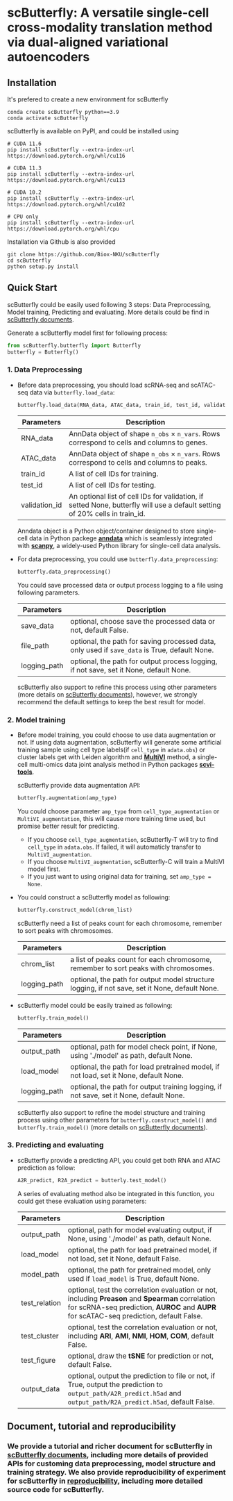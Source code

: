 # scButterfly: A versatile single-cell cross-modality translation method via dual-aligned variational autoencoders

## Installation

It's prefered to create a new environment for scButterfly

```
conda create scButterfly python==3.9
conda activate scButterfly
```

scButterfly is available on PyPI, and could be installed using

```
# CUDA 11.6
pip install scButterfly --extra-index-url https://download.pytorch.org/whl/cu116

# CUDA 11.3
pip install scButterfly --extra-index-url https://download.pytorch.org/whl/cu113

# CUDA 10.2
pip install scButterfly --extra-index-url https://download.pytorch.org/whl/cu102

# CPU only
pip install scButterfly --extra-index-url https://download.pytorch.org/whl/cpu
```

Installation via Github is also provided

```
git clone https://github.com/Biox-NKU/scButterfly
cd scButterfly
python setup.py install
```

## Quick Start

scButterfly could be easily used following 3 steps: Data Preprocessing, Model training, Predicting and evaluating. More details could be find in [scButterfly documents](http://scbutterfly.readthedocs.io/).

Generate a scButterfly model first for following process:

```python
from scButterfly.butterfly import Butterfly
butterfly = Butterfly()
```

### 1. Data Preprocessing

* Before data preprocessing, you should load scRNA-seq and scATAC-seq data via `butterfly.load_data`:
  
  ```python
  butterfly.load_data(RNA_data, ATAC_data, train_id, test_id, validation_id)
  ```
  
  | Parameters    | Description                                                                                |
  | ------------- | ------------------------------------------------------------------------------------------ |
  | RNA_data      | AnnData object of shape `n_obs` × `n_vars`. Rows correspond to cells and columns to genes. |
  | ATAC_data     | AnnData object of shape `n_obs` × `n_vars`. Rows correspond to cells and columns to peaks. |
  | train_id      | A list of cell IDs for training.                                                           |
  | test_id       | A list of cell IDs for testing.                                                            |
  | validation_id | An optional list of cell IDs for validation, if setted None, butterfly will use a default setting of 20% cells in train_id. |
  
  Anndata object is a Python object/container designed to store single-cell data in Python packege [**anndata**](https://anndata.readthedocs.io/en/latest/) which is seamlessly integrated with [**scanpy**](https://scanpy.readthedocs.io/en/stable/), a widely-used Python library for single-cell data analysis.

* For data preprocessing, you could use `butterfly.data_preprocessing`:
  
  ```python
  butterfly.data_preprocessing()
  ```
  
  You could save processed data or output process logging to a file using following parameters.
  
  | Parameters   | Description                                                                                  |
  | ------------ | -------------------------------------------------------------------------------------------- |
  | save_data    | optional, choose save the processed data or not, default False.                              |
  | file_path    | optional, the path for saving processed data, only used if `save_data` is True, default None.  |
  | logging_path | optional, the path for output process logging, if not save, set it None, default None.       |

  scButterfly also support to refine this process using other parameters (more details on [scButterfly documents](http://scbutterfly.readthedocs.io/)), however, we strongly recommend the default settings to keep the best result for model.
  
### 2. Model training

* Before model training, you could choose to use data augmentation or not. If using data augmentation, scButterfly will generate some artificial training sample using cell type labels(if `cell_type` in `adata.obs`) or cluster labels get with Leiden algorithm and [**MultiVI**](https://docs.scvi-tools.org/en/stable/tutorials/notebooks/MultiVI_tutorial.html) method, a single-cell multi-omics data joint analysis method in Python packages [**scvi-tools**](https://docs.scvi-tools.org/en/stable/).

  scButterfly provide data augmentation API:
  
  ```python
  butterfly.augmentation(amp_type)
  ```

  You could choose parameter `amp_type` from `cell_type_augmentation` or `MultiVI_augmentation`, this will cause more training time used, but promise better result for predicting. 
  
  * If you choose `cell_type_augmentation`, scButterfly-T will try to find `cell_type` in `adata.obs`. If failed, it will automaticly transfer to `MultiVI_augmentation`.
  * If you choose `MultiVI_augmentation`, scButterfly-C will train a MultiVI model first.
  * If you just want to using original data for training, set `amp_type = None`.
  
* You could construct a scButterfly model as following:
  
  ```python
  butterfly.construct_model(chrom_list)
  ```
  
  scButterfly need a list of peaks count for each chromosome, remember to sort peaks with chromosomes.
  
  | Parameters   | Description                                                                                    |
  | ------------ | ---------------------------------------------------------------------------------------------- |
  | chrom_list   | a list of peaks count for each chromosome, remember to sort peaks with chromosomes.            |
  | logging_path | optional, the path for output model structure logging, if not save, set it None, default None. |
  
* scButterfly model could be easily trained as following:
  
  ```python
  butterfly.train_model()
  ```

  | Parameters   | Description                                                                             |
  | ------------ | --------------------------------------------------------------------------------------- |
  | output_path  | optional, path for model check point, if None, using './model' as path, default None.   |
  | load_model   | optional, the path for load pretrained model, if not load, set it None, default None.   |
  | logging_path | optional, the path for output training logging, if not save, set it None, default None. |
  
  scButterfly also support to refine the model structure and training process using other parameters for `butterfly.construct_model()` and `butterfly.train_model()` (more details on [scButterfly documents](http://scbutterfly.readthedocs.io/)).
  
### 3. Predicting and evaluating

* scButterfly provide a predicting API, you could get both RNA and ATAC prediction as follow:
  
  ```python
  A2R_predict, R2A_predict = butterly.test_model()
  ```
  
  A series of evaluating method also be integrated in this function, you could get these evaluation using parameters:
  
  | Parameters    | Description                                                                                 |
  | ------------- | ------------------------------------------------------------------------------------------- |
  | output_path   | optional, path for model evaluating output, if None, using './model' as path, default None. |
  | load_model    | optional, the path for load pretrained model, if not load, set it None, default False.      |
  | model_path    | optional, the path for pretrained model, only used if `load_model` is True, default None.   |
  | test_relation | optional, test the correlation evaluation or not, including **Preason** and **Spearman** correlation for scRNA-seq prediction, **AUROC** and **AUPR** for scATAC-seq prediction, default False.                                                              |
  | test_cluster  | optional, test the correlation evaluation or not, including **ARI**, **AMI**, **NMI**, **HOM**, **COM**, default False.                                                                                                                                             |
  | test_figure   | optional, draw the **tSNE** for prediction or not, default False.                           |
  | output_data   | optional, output the prediction to file or not, if True, output the prediction to `output_path/A2R_predict.h5ad` and `output_path/R2A_predict.h5ad`, default False.                                                                  |

## Document, tutorial and reproducibility

### We provide a tutorial and richer document for scButterfly in [scButterfly documents](http://scbutterfly.readthedocs.io/), including more details of provided APIs for customing data preprocessing, model structure and training strategy. We also provide reproducibility of experiment for scButterfly in [reproducibility](https://github.com/BioX-NKU/scButterfly_source), including more detailed source code for scButterfly.